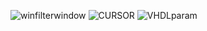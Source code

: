 ![winfilterwindow](https://github.com/winfilter/version-08/assets/26845619/56b58a9b-167a-4733-9c66-7b83ae60329f)
![CURSOR](https://github.com/winfilter/version-08/assets/26845619/76a7e7ec-da52-4a59-972b-ed95161bb30f)
![VHDLparam](https://github.com/winfilter/version-08/assets/26845619/bbba0cce-1751-40c1-8ff3-7606ea68972a)
